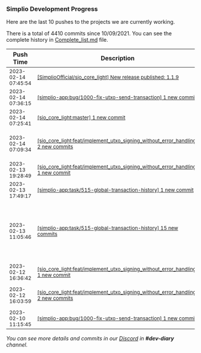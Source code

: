 
### Simplio Development Progress

Here are the last 10 pushes to the projects we are currently working.

There is a total of 4410 commits since 10/09/2021. You can see the complete history in
 [Complete_list.md](Complete_list.md) file.

| Push Time | Description | Commits |
| --- | --- | --- |
| <sub>2023-02-14 07:45:54</sub> | <sub>[[SimplioOfficial/sio_core_light] New release published: 1\.1\.9](https://github.com/SimplioOfficial/sio_core_light/releases/tag/1.1.9)</sub> | <sub>_No Commits_</sub> |
| <sub>2023-02-14 07:36:15</sub> | <sub>[[simplio-app:bug/1000\-fix\-utxo\-send\-transaction] 1 new commit](https://github.com/SimplioOfficial/simplio-app/commit/e15a3ec9f221acc7d7f6b68bf30d44a64b59e7fb)</sub> | <sub>[e15a3ec](https://github.com/SimplioOfficial/simplio-app/commit/e15a3ec9f221acc7d7f6b68bf30d44a64b59e7fb) chore: fixed typo in toAssetTransactionSentSuccess - ciripel</sub> |
| <sub>2023-02-14 07:25:41</sub> | <sub>[[sio_core_light:master] 1 new commit](https://github.com/SimplioOfficial/sio_core_light/commit/48de75fd34e72f78a6e20936b909f631d88bbcdf)</sub> | <sub>[48de75f](https://github.com/SimplioOfficial/sio_core_light/commit/48de75fd34e72f78a6e20936b909f631d88bbcdf) Feat/implement utxo signing without error handl... - ciripel</sub> |
| <sub>2023-02-14 07:09:34</sub> | <sub>[[sio_core_light:feat/implement\_utxo\_signing\_without\_error\_handling] 2 new commits](https://github.com/SimplioOfficial/sio_core_light/compare/d4176d74e804...98d2c281ff2e)</sub> | <sub>[9565ecd](https://github.com/SimplioOfficial/sio_core_light/commit/9565ecd4018c8a9e93178b855feb9d143479d080) chore: force trust_wallet_core_lib 0.0.6+2.9.4 - ciripel<br>[98d2c28](https://github.com/SimplioOfficial/sio_core_light/commit/98d2c281ff2eebb7eb75b72ad0207a4cfced1832) chore: increase version to 1.1.9 - ciripel</sub> |
| <sub>2023-02-13 19:28:49</sub> | <sub>[[sio_core_light:feat/implement\_utxo\_signing\_without\_error\_handling] 1 new commit](https://github.com/SimplioOfficial/sio_core_light/commit/d4176d74e804ad3c792a3a254803befe4b4eb49b)</sub> | <sub>[d4176d7](https://github.com/SimplioOfficial/sio_core_light/commit/d4176d74e804ad3c792a3a254803befe4b4eb49b) feat: implement adjusted network fees! - ciripel</sub> |
| <sub>2023-02-13 17:49:17</sub> | <sub>[[simplio-app:task/515\-global\-transaction\-history] 1 new commit](https://github.com/SimplioOfficial/simplio-app/commit/9abfa745e4808dba0aece589eb9003e288e2052b)</sub> | <sub>[9abfa74](https://github.com/SimplioOfficial/simplio-app/commit/9abfa745e4808dba0aece589eb9003e288e2052b) refactor inventory screen with flutter native api - storkandstars</sub> |
| <sub>2023-02-13 11:05:46</sub> | <sub>[[simplio-app:task/515\-global\-transaction\-history] 15 new commits](https://github.com/SimplioOfficial/simplio-app/compare/fb510b633ae5...e25fba964a32)</sub> | <sub>[d63ebe3](https://github.com/SimplioOfficial/simplio-app/commit/d63ebe3596145d6ec826e639109b87c22d17341d) adding date text widget - storkandstars<br>[263dfaa](https://github.com/SimplioOfficial/simplio-app/commit/263dfaaa4974c74dd0b38ccdd7a7143150dd44d9) removing date extension - storkandstars<br>[609a07b](https://github.com/SimplioOfficial/simplio-app/commit/609a07b390c6e4442e35508181d3f1a173578156) removing transaction content - storkandstars<br>[a650359](https://github.com/SimplioOfficial/simplio-app/commit/a65035918fe282ee625e3de1a702b02fd4f5c716) removing transaction item - storkandstars<br>[94fec8d](https://github.com/SimplioOfficial/simplio-app/commit/94fec8dc0d56568af3417f9e195c0728cbb5ff45) removing transaction cubit - storkandstars</sub> |
| <sub>2023-02-12 16:36:42</sub> | <sub>[[sio_core_light:feat/implement\_utxo\_signing\_without\_error\_handling] 1 new commit](https://github.com/SimplioOfficial/sio_core_light/commit/3200855179f4b4852d12ae777f7950e786fd1a05)</sub> | <sub>[3200855](https://github.com/SimplioOfficial/sio_core_light/commit/3200855179f4b4852d12ae777f7950e786fd1a05) fix: allow signed max amount - ciripel</sub> |
| <sub>2023-02-12 16:03:59</sub> | <sub>[[sio_core_light:feat/implement\_utxo\_signing\_without\_error\_handling] 2 new commits](https://github.com/SimplioOfficial/sio_core_light/compare/7244fa7fee7d...8cf24f4ad6b2)</sub> | <sub>[0818ecf](https://github.com/SimplioOfficial/sio_core_light/commit/0818ecf45e1906dd9e0fb2f0aaa07b9d84377ece) chore: update dependencies - ciripel<br>[8cf24f4](https://github.com/SimplioOfficial/sio_core_light/commit/8cf24f4ad6b2694f696f44af2a00ad29edb11ec7) ci: upgrade flutter to 3.7.3 - ciripel</sub> |
| <sub>2023-02-10 11:15:45</sub> | <sub>[[simplio-app:bug/1000\-fix\-utxo\-send\-transaction] 1 new commit](https://github.com/SimplioOfficial/simplio-app/commit/f711509c37615159091cc7a13c8b6365106142b0)</sub> | <sub>[f711509](https://github.com/SimplioOfficial/simplio-app/commit/f711509c37615159091cc7a13c8b6365106142b0) fix: use already signed selected tx for utxo coins - ciripel</sub> |

_You can see more details and commits in our [Discord](https://discord.gg/aKhjuwZmdP) in **#dev-diary** channel._
